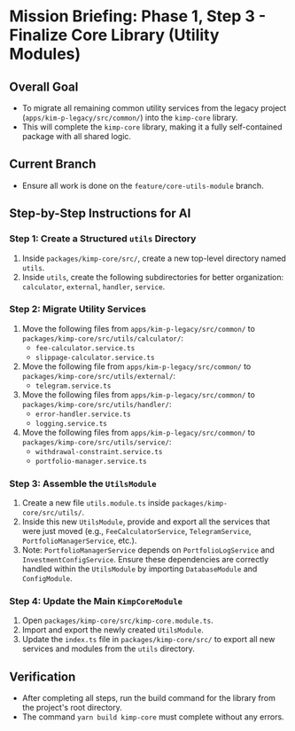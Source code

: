 # Mission Briefing: Phase 1, Step 3 - Finalize Core Library (Utility Modules)

## Overall Goal

- To migrate all remaining common utility services from the legacy project (`apps/kim-p-legacy/src/common/`) into the `kimp-core` library.
- This will complete the `kimp-core` library, making it a fully self-contained package with all shared logic.

## Current Branch

- Ensure all work is done on the `feature/core-utils-module` branch.

## Step-by-Step Instructions for AI

### Step 1: Create a Structured `utils` Directory

1.  Inside `packages/kimp-core/src/`, create a new top-level directory named `utils`.
2.  Inside `utils`, create the following subdirectories for better organization: `calculator`, `external`, `handler`, `service`.

### Step 2: Migrate Utility Services

1.  Move the following files from `apps/kim-p-legacy/src/common/` to `packages/kimp-core/src/utils/calculator/`:
    - `fee-calculator.service.ts`
    - `slippage-calculator.service.ts`
2.  Move the following file from `apps/kim-p-legacy/src/common/` to `packages/kimp-core/src/utils/external/`:
    - `telegram.service.ts`
3.  Move the following files from `apps/kim-p-legacy/src/common/` to `packages/kimp-core/src/utils/handler/`:
    - `error-handler.service.ts`
    - `logging.service.ts`
4.  Move the following files from `apps/kim-p-legacy/src/common/` to `packages/kimp-core/src/utils/service/`:
    - `withdrawal-constraint.service.ts`
    - `portfolio-manager.service.ts`

### Step 3: Assemble the `UtilsModule`

1.  Create a new file `utils.module.ts` inside `packages/kimp-core/src/utils/`.
2.  Inside this new `UtilsModule`, provide and export all the services that were just moved (e.g., `FeeCalculatorService`, `TelegramService`, `PortfolioManagerService`, etc.).
3.  Note: `PortfolioManagerService` depends on `PortfolioLogService` and `InvestmentConfigService`. Ensure these dependencies are correctly handled within the `UtilsModule` by importing `DatabaseModule` and `ConfigModule`.

### Step 4: Update the Main `KimpCoreModule`

1.  Open `packages/kimp-core/src/kimp-core.module.ts`.
2.  Import and export the newly created `UtilsModule`.
3.  Update the `index.ts` file in `packages/kimp-core/src/` to export all new services and modules from the `utils` directory.

## Verification

- After completing all steps, run the build command for the library from the project's root directory.
- The command `yarn build kimp-core` must complete without any errors.
